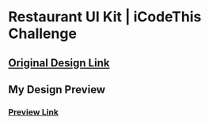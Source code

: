 # Restaurant UI Kit | iCodeThis Challenge

## [Original Design Link](https://icodethis.com/images/projects/restaurant_ui_kit.png)

## My Design Preview

### [Preview Link](https://htmlpreview.github.io/?https://github.com/selimbiber/Tailwind-CSS-Challenges/blob/main/RestaurantUI/index.html)
